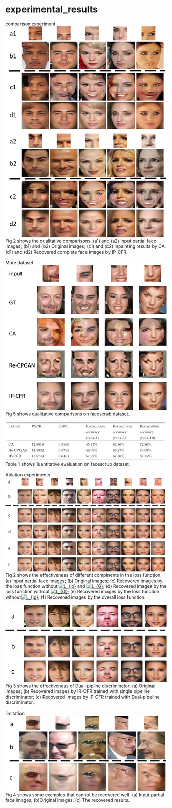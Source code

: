 # experimental_results
comparison experiment
![image](https://github.com/Conexpres/experimental_results/blob/master/Fig%201.png)
<br>
Fig 2 shows the qualitative comparisons.
(a1) and (a2) Input partial face images; (b1) and (b2) Original images; (c1) and (c2) Inpainting results by CA; (d1) and (d2) Recovered complete face images by IP-CFR.
<br>
<br>
More dataset 
![image](https://github.com/Conexpres/experimental_results/blob/master/Fig%205.png)
<br>
Fig 5 shows qualitative comparisons on facescrub dataset.
<br>
<br> 
![image](https://github.com/Conexpres/experimental_results/blob/master/table1.png)
<br>
Table 1 shows 1uantitative evaluation on facescrub dataset.
<br>
<br>
Ablation experiments 
![image](https://github.com/Conexpres/experimental_results/blob/master/Fig%202.png)
<br>
Fig 2 shows the effectiveness of different compinents in the loss function. 
(a) Input partial face images; (b) Original images; (c) Recovered images by the loss function without <a href="https://www.codecogs.com/eqnedit.php?latex=L_{ip}" target="_blank"><img src="https://latex.codecogs.com/gif.latex?L_{ip}" title="L_{ip}" /></a> and <a href="https://www.codecogs.com/eqnedit.php?latex=L_{G}" target="_blank"><img src="https://latex.codecogs.com/gif.latex?L_{G}" title="L_{G}" /></a>; (d) Recovered images by the loss function without <a href="https://www.codecogs.com/eqnedit.php?latex=L_{G}" target="_blank"><img src="https://latex.codecogs.com/gif.latex?L_{G}" title="L_{G}" /></a>; (e) Recovered images by the loss function without<a href="https://www.codecogs.com/eqnedit.php?latex=L_{ip}" target="_blank"><img src="https://latex.codecogs.com/gif.latex?L_{ip}" title="L_{ip}" /></a>; (f) Recovered images by the overall loss function.
<br>
<br>
![image](https://github.com/Conexpres/experimental_results/blob/master/Fig%203.png)
<br>
Fig 3 shows the effectiveness of Dual-pipline discriminator.
(a) Original images; (b) Recovered images by IR-CFR trained with single pipeline discriminator; (c) Recovered images by IP-CFR trained with Dual-pipeline discriminator.
<br>
<br>
limitation 
![image](https://github.com/Conexpres/experimental_results/blob/master/Fig%204.png)
<br>
Fig 4 shows some examples that cannot be recovered well.
(a) Input partial face images; (b)Original images; (c) The recovered results.
